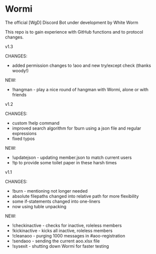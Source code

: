# Wormi
The official [WgD] Discord Bot under development by White Worm

This repo is to gain experience with GitHub functions and to protocol changes.




v1.3

CHANGES:
- added permission changes to !aoo and new try/except check (thanks woody!)

NEW:
- !hangman - play a nice round of hangman with Wormi, alone or with friends



v1.2

CHANGES:
- custom !help command
- improved search algorithm for !burn using a json file and regular expressions
- fixed typos

NEW:
- !updatejson - updating member.json to match current users
- !tp to provide some toilet paper in these harsh times



v1.1

CHANGES:
- !burn - mentioning not longer needed
- absolute filepaths changed into relative path for more flexibility
- some if-statements changed into one-liners
- now using tuble unpacking

NEW:
- !checkinactive - checks for inactive, roleless members
- !kickinactive - kicks all inactive, roleless members
- !cleanaoo - purging 1000 messages in #aoo-registration
- !sendaoo - sending the current aoo.xlsx file
- !sysexit - shutting down Wormi for faster testing
